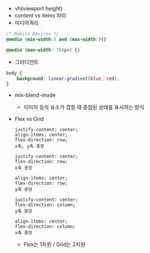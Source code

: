 - vh(viewport height)
- content vs items 차이
- 미디어쿼리
```css
/* Mobile Devices */
@media (min-width:) and (max-width:){}

@media (max-width: 768px) {}
```
- 그라디언트
```css
body {
    background: linear-gradient(blue, red); 
}
```
- mix-blend-mode
    - 이미지 등의 요소가 겹칠 때 중첩된 상태를 표시하는 방식

- Flex vs Grid
    ```
    justify-content: center;
    align-items: center;
    flex-direction: row;
    x축, y축 중앙

    justify-content: center;
    flex-direction: row;
    x축 중앙

    align-items: center;
    flex-direction: row;
    y축 중앙

    justify-content: center;
    flex-direction: column;
    y축 중앙

    align-items: center;
    flex-direction: column;
    x축 중앙
    ```
    - Flex는 1차원 / Grid는 2차원
